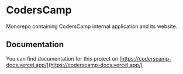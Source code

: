 # CodersCamp

Monorepo containing CodersCamp internal application and its website.

## Documentation
You can find documentation for this project on [https://coderscamp-docs.vercel.app/](https://coderscamp-docs.vercel.app/)